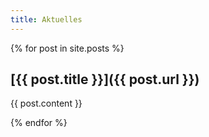 ```yaml
---
title: Aktuelles
---
```

{% for post in site.posts %}   

## [{{ post.title }}]({{ post.url }})

{{ post.content }}

{% endfor %}